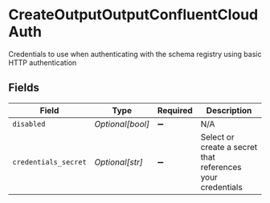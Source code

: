 # CreateOutputOutputConfluentCloudAuth

Credentials to use when authenticating with the schema registry using basic HTTP authentication


## Fields

| Field                                                      | Type                                                       | Required                                                   | Description                                                |
| ---------------------------------------------------------- | ---------------------------------------------------------- | ---------------------------------------------------------- | ---------------------------------------------------------- |
| `disabled`                                                 | *Optional[bool]*                                           | :heavy_minus_sign:                                         | N/A                                                        |
| `credentials_secret`                                       | *Optional[str]*                                            | :heavy_minus_sign:                                         | Select or create a secret that references your credentials |